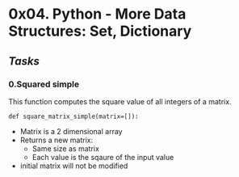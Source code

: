 # 0x04. Python - More Data Structures: Set, Dictionary

___Tasks___
---

### 0.Squared simple

This function computes the square value of all integers of a matrix.

```
def square_matrix_simple(matrix=[]):
```

- Matrix is a 2 dimensional array
- Returns a new matrix:
  - Same size as matrix
  - Each value is the sqaure of the input value
- initial matrix will not be modified